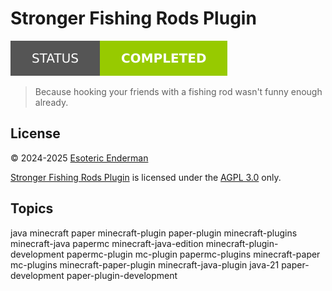 # Stronger Fishing Rods Plugin

[![Project Status: Completed](./assets/images/badges/status.svg)](./)

> Because hooking your friends with a fishing rod wasn't funny enough already.

## License

&copy; 2024-2025 [Esoteric Enderman](https://enderman.dev)

[Stronger Fishing Rods Plugin](/) is licensed under the [AGPL 3.0](./LICENSE) only.

## Topics

java minecraft paper minecraft-plugin paper-plugin minecraft-plugins minecraft-java papermc minecraft-java-edition minecraft-plugin-development papermc-plugin mc-plugin papermc-plugins minecraft-paper mc-plugins minecraft-paper-plugin minecraft-java-plugin java-21 paper-development paper-plugin-development
